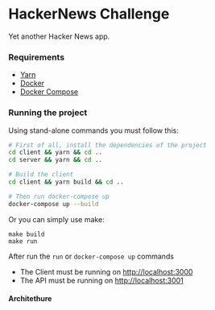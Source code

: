 # HackerNews Challenge
Yet another Hacker News app.

### Requirements

- [Yarn](https://yarnpkg.com/en/)
- [Docker](https://www.docker.com/get-started)
- [Docker Compose](https://docs.docker.com/compose/install/)

### Running the project

Using stand-alone commands you must follow this:
```sh
# First of all, install the dependencies of the project
cd client && yarn && cd ..
cd server && yarn && cd ..

# Build the client
cd client && yarn build && cd ..

# Then run docker-compose up
docker-compose up --build
```

Or you can simply use make:
```
make build
make run
```


After run the `run` or `docker-compose up` commands
- The Client must be running on [http://localhost:3000](http://localhost:3000)
- The API must be running on [http://localhost:3001](http://localhost:3001)


#### Architethure